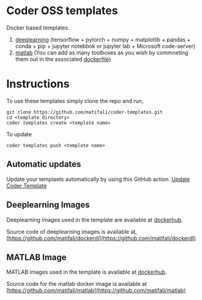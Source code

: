 # Coder OSS templates

Docker based templates.

1. [deeplearning](https://github.com/matifali/coder-templates/tree/master/deeplearning) (tensorflow + pytorch + numpy + matplotlib + pandas + conda + pip + jupyter notebbok or jupyter lab + Microsoft code-server)
2. [matlab](https://github.com/matifali/coder-templates/tree/master/matlab) (You can add as many toolboxes as you wish by commneting them out in the associated [dockerfile](https://github.com/matifali/coder-templates/blob/master/matlab/images/r2022b.Dockerfile))

# Instructions

To use these templates simply clone the repo and run,
```console
git clone https://github.com/matifali/coder-templates.git
cd <template directory>
coder templates create <template name>
```
To update
```console
coder templates push <template name>
```
## Automatic updates
Update your templaets automatically by using this GitHub action.
[Update Coder Template](https://github.com/marketplace/actions/update-coder-template)

## Deeplearning Images
Deeplearning images used in the template are available at [dockerhub](https://hub.docker.com/repository/docker/matifali/dockerdl).

Source code of deeplearning images is available at, [https://github.com/matifali/dockerdl](https://github.com/matifali/dockerdl)

## MATLAB Image
MATLAB images used in the template is available at [dockerhub](https://hub.docker.com/repository/docker/matifali/matlab).

Source code for the matlab docker image is available at  [https://github.com/matifali/matlab](https://github.com/matifali/matlab)

